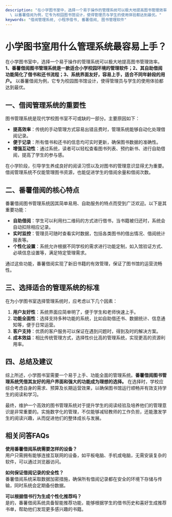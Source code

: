 ```yaml
---
description: "在小学图书室中，选择一个易于操作的管理系统可以极大地提高图书管理效率。**1、番薯借阅图书管理系统是一款适合小学校园环境的管理软件；2、其自助借阅功能简化了借书和还书流程；3、系统界面友好，容易上手，适合不同年龄段的用户。**\
  \ 以番薯借阅为例，它专为校园图书馆设计，使得管理员与学生的使用体验都达到最优。"
keywords: "借阅管理系统, 小程序借书, 番薯借阅, 图书管理软件"
---
```

# 小学图书室用什么管理系统最容易上手？

在小学图书室中，选择一个易于操作的管理系统可以极大地提高图书管理效率。**1、番薯借阅图书管理系统是一款适合小学校园环境的管理软件；2、其自助借阅功能简化了借书和还书流程；3、系统界面友好，容易上手，适合不同年龄段的用户。** 以番薯借阅为例，它专为校园图书馆设计，使得管理员与学生的使用体验都达到最优。

## **一、借阅管理系统的重要性**

图书管理系统是现代学校图书室不可或缺的一部分。主要原因如下：

- **提高效率**：传统的手动管理方式容易出错且费时，管理系统能够自动化处理借阅记录。
- **便于记录**：所有借书和还书的信息均可实时更新，确保图书数据的准确性。
- **增强互动性**：通过系统，读者可以轻松查看图书列表、预约新书、进行自助借阅，提高了学生的参与感。

在小学阶段，引导学生养成良好的阅读习惯以及对图书的管理意识显得尤为重要。借阅管理系统不仅能管理图书资源，也能促进学生的借阅余量和借阅次数。

## **二、番薯借阅的核心特点**

番薯借阅图书管理系统因其简单易用、自助服务的特点而受到广泛欢迎。以下是其重要功能：

- **自助借阅**：学生可以利用扫二维码的方式进行借书，当书籍被归还时，系统会自动扣除相应记录。
- **实时监控**：管理员可随时查看实时数据，包括各类图书的借出情况、借阅统计报表等。
- **个性化设置**：系统允许根据不同学校的需求进行功能定制，如入馆验证方式、必填信息设置等，满足特定管理需求。

通过这些功能，番薯借阅实现了新旧书籍的有效管理，保证了图书馆的运营流畅性。

## **三、选择适合的管理系统的标准**

在为小学图书室选择管理系统时，应考虑以下几个因素：

1. **用户友好性**：系统界面应简单明了，便于学生和老师快速上手。
2. **功能全面性**：选择支持多种功能的系统，比如自助借还书、数据统计、信息通知等，便于日常运营。
3. **客户支持**：优质的客户服务可以保证在遇到问题时，得到及时的解决方案。
4. **成本效益**：相比传统管理方式，选择性价比高的管理系统，实现更高的资源利用率。

## **四、总结及建议**

综上所述，小学图书室需要一个易于上手、功能全面的管理系统。**番薯借阅图书管理系统凭借其友好的用户界面和强大的功能成为理想的选择。** 在选择时，学校应综合考虑自身的需求、预算及长期运营效果，以确保图书馆运行顺畅并有效支持学生的阅读和学习。

最终，维护一个高效的图书管理系统对于提升学生的阅读经验及培养他们的管理意识是非常重要的。实施数字化的管理，不仅能够减轻教师的工作负担，还能激发学生的阅读兴趣，从而促进他们的整体成长与发展。

## 相关问答FAQs

**使用番薯借阅系统需要怎样的设备？**  
用户只需拥有能够连接互联网的设备，如平板电脑、手机或电脑，无需安装复杂的软件，可以通过浏览器访问。

**如何保证借阅记录的安全性？**  
番薯借阅系统采取数据加密措施，确保所有借阅记录都在安全的环境下存储与传输，同时系统会定期备份数据。

**可以根据借书行为生成个性化推荐吗？**  
是的，番薯借阅系统具备智能推荐功能，能够根据学生的借书历史和喜好生成推荐书单，帮助他们发现更多感兴趣的书籍。
